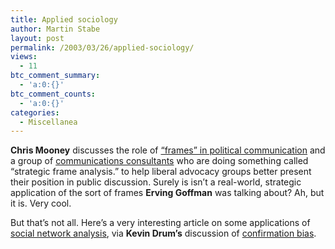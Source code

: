 ```yaml
---
title: Applied sociology
author: Martin Stabe
layout: post
permalink: /2003/03/26/applied-sociology/
views:
  - 11
btc_comment_summary:
  - 'a:0:{}'
btc_comment_counts:
  - 'a:0:{}'
categories:
  - Miscellanea
---
```

**Chris Mooney** discusses the role of <a href="http://www.prospect.org/print/V14/4/mooney-c.html" target="_top">&#8220;frames&#8221; in political communication</a> and a group of <a href="http://www.frameworksinstitute.org/" target="_top">communications consultants</a> who are doing something called &#8220;strategic frame analysis.&#8221; to help liberal advocacy groups better present their position in public discussion. Surely is isn&#8217;t a real-world, strategic application of the sort of frames **Erving Goffman** was talking about? Ah, but it is. Very cool. 

But that&#8217;s not all. Here&#8217;s a very interesting article on some applications of <a href="http://www.discover.com/apr_03/feattech.html" target="_top">social network analysis</a>, via **Kevin Drum&#8217;s** discussion of <a href="http://calpundit.blogspot.com/2003_03_23_calpundit_archive.html#91430739" target="_top">confirmation bias</a>.